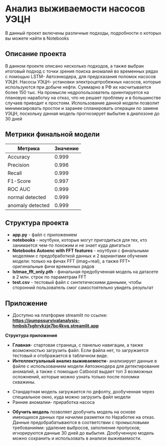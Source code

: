 # Анализ выживаемости насосов УЭЦН  
В данный проект включены различные подходы, подробности о которых вы можете найти в Notebooks

## Описание проекта

В данном проекте описано несколько подходов, а также выбран итоговый подход с точки зрения поиска аномалий во временных рядах с помощью LSTM- Автоэнкодера, для предсказания поломок насосов УЭЦН.
Насосы УЭЦН- установки электроцетробежных насосов, которые используются при добыче нефти. 
Суммарно в РФ их насчитывается более 150 тыс.
На промысле недропользователь ориентируется на плановую наработку на отказ, что не решает проблему и в большинстве случаев приводит к простоям.
Использование данной модели позволит минимизировать простои и заранее спланировать операции по замене УЭЦН, поскольку данная модель прогнозирует выбытие в диапозоне до 30 дней

## Метрики финальной модели 

| Метрика          | Значение |
|------------------|----------|
| Accuracy         | 0.999    |
| Precision        | 0.996    |
| Recall           | 0.999    |
| F1-Score         | 0.997    |
| ROC AUC          | 0.999    |
| normal detected  | 0.999    |
| anomaly detected | 0.999    |


## Структура проекта

- **app.py** - файл с приложением
- **notebooks** - ноутбуки, которые могут пригодиться для тех, кто занимается чем-то похожим и не знает куда двигаться
- **Notebooks Autoenc with FFT features** - ноутбуки с финальными моделями с предобработкой данных и 2 вариантами обучения модели: только на фичах FFT (imag+real), а также FFT+ оригинальные фичи временных рядов
- **lstmae_fft_only.pth** - финальная предобученная модель на датасете в 2 млн. строк по параметрам FFT
- **test.csv** - тестовый файл с синтетическими данными, чтобы сторонний пользователь смог самостоятельно увидеть результат

## Приложение


- Доступно на платформе streamlit по ссылке:
**https://pumpssurvivalanalysis-hmbsb7sghrvkzje7bc4kvq.streamlit.app**


**Структура приложения**

- **Главная**- стартовая страница, с панелью навигации, а также возможностью загрузить файл. Если файла нет, то загружается тестовый и отображается в табличном виде.
- **Интеллектуальный анализ выживаемости**- анализирует данные в файле с использованием модели Автоэкнодера  для детектирования аномалий, а также с помощью Catboost выдает топ 3 возможных осложнений, которые можно узнать только после поломки скважины.
* Стандартная модель загружается по дефолту, дообученная через специальное окно, куда можно загрузить файл модели
* Ранние аномалии- приработка насоса
- **Обучить модель** позволяет дообучить модель на основе имеющихся данных при начилии разметки по Наработке на отказ. Данные предобрабатываются в соответствии с промысловыми требованиями: удаление выбросов, заполнение пропусков; игнорируются данные 30 дней до выбытия. Дообученную модель можно сохранить и использовать в анализе выживаемости. 
